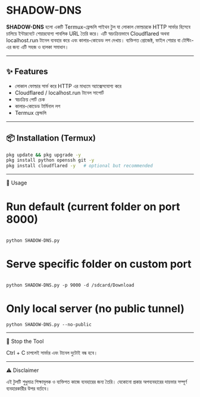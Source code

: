 








# SHADOW-DNS

**SHADOW-DNS** হলো একটি Termux-ফ্রেন্ডলি পাইথন টুল যা লোকাল ফোল্ডারকে HTTP সার্ভার হিসেবে চালিয়ে ইন্টারনেটে শেয়ারযোগ্য পাবলিক URL তৈরি করে। এটি স্বয়ংক্রিয়ভাবে Cloudflared অথবা localhost.run টানেল ব্যবহার করে এবং কালার-কোডেড লগ দেখায়। ব্যক্তিগত প্রোজেক্ট, ফাইল শেয়ার বা টেস্টিং-এর জন্য এটি সহজ ও হালকা সমাধান।  

---

## ✨ Features
- লোকাল ফোল্ডার সার্ভ করে HTTP এর মাধ্যমে অ্যাক্সেসযোগ্য করে  
- Cloudflared / localhost.run টানেল সাপোর্ট  
- স্বয়ংক্রিয় পোর্ট চেক  
- কালার-কোডেড টার্মিনাল লগ  
- Termux ফ্রেন্ডলি  

---

## 📦 Installation (Termux)
```bash
pkg update && pkg upgrade -y
pkg install python openssh git -y
pkg install cloudflared -y   # optional but recommended
```

---

🚀 Usage

# Run default (current folder on port 8000)
```

python SHADOW-DNS.py

```
# Serve specific folder on custom port
```

python SHADOW-DNS.py -p 9000 -d /sdcard/Download

```
# Only local server (no public tunnel)
```
python SHADOW-DNS.py --no-public
```

---

🛑 Stop the Tool

Ctrl + C চাপলেই সার্ভার এবং টানেল দুটোই বন্ধ হবে।


---

⚠️ Disclaimer

এই টুলটি শুধুমাত্র শিক্ষামূলক ও ব্যক্তিগত কাজে ব্যবহারের জন্য তৈরি। যেকোনো প্রকার অপব্যবহারের দায়ভার সম্পূর্ণ ব্যবহারকারীর উপর বর্তাবে।
